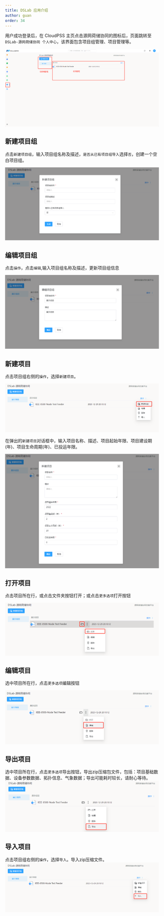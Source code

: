 ```yaml
---
title: DSLab 应用介绍
author: guan
order: 34
---
```


用户成功登录后，在 CloudPSS 主页点击源网荷储协同的图标后，页面跳转至 `DSLab-源网荷储协同 个人中心`，该界面包含项目组管理、项目管理等。

![个人中心](./个人中心.png "个人中心")

## 新建项目组

点击`新建项目组`，输入项目组名称及描述，`是否从已有项目组导入`选择`否`，创建一个空白项目组。

![新建项目组](./新建项目组.png "新建项目组")

## 编辑项目组

点击`操作`，点击`编辑`,输入项目组名称及描述，更新项目组信息

![编辑项目组](./编辑项目组.png "编辑项目组")

## 新建项目

点击项目组右侧的`操作`，选择`新建项目`。

![新建项目](./新建项目.png "新建项目")

在弹出的`新建项目`对话框中，输入项目名称、描述、项目起始年限、项目建设期(年)、项目生命周期(年)、已投运年限。

![新建项目内容](./新建项目内容.png "新建项目内容")

## 打开项目

点击项目所在行，或点击文件夹按钮打开；或点击`更多选项`打开按钮

![打开项目](./打开项目.png "打开项目")

## 编辑项目
选中项目所在行，点击`更多选项`编辑按钮

![编辑项目](./编辑项目.png "编辑项目")

## 导出项目
选中项目所在行，点击`更多选项`导出按钮，导出zip压缩包文件，包括：项目基础数据、设备参数数据、拓扑信息、气象数据；导出可能耗时较长，请耐心等待。
![导出项目](./导出项目.png "导出项目")

## 导入项目
点击项目组右侧的`操作`，选择`导入`。导入zip压缩文件。
![导入项目](./导入项目.png "导入项目")

